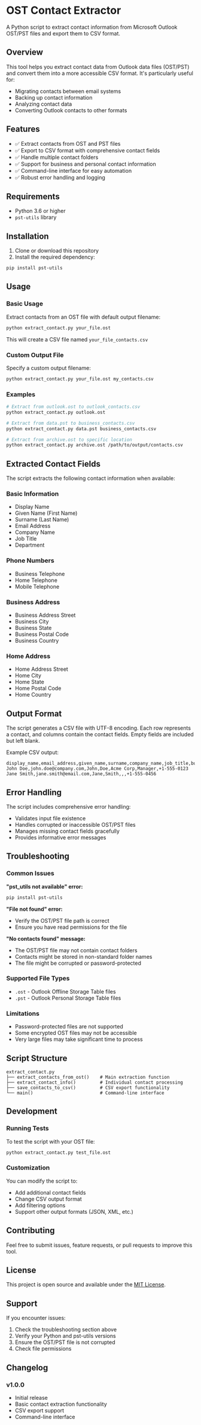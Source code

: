 # OST Contact Extractor

A Python script to extract contact information from Microsoft Outlook OST/PST files and export them to CSV format.

## Overview

This tool helps you extract contact data from Outlook data files (OST/PST) and convert them into a more accessible CSV format. It's particularly useful for:
- Migrating contacts between email systems
- Backing up contact information
- Analyzing contact data
- Converting Outlook contacts to other formats

## Features

- ✅ Extract contacts from OST and PST files
- ✅ Export to CSV format with comprehensive contact fields
- ✅ Handle multiple contact folders
- ✅ Support for business and personal contact information
- ✅ Command-line interface for easy automation
- ✅ Robust error handling and logging

## Requirements

- Python 3.6 or higher
- `pst-utils` library

## Installation

1. Clone or download this repository
2. Install the required dependency:

```bash
pip install pst-utils
```

## Usage

### Basic Usage

Extract contacts from an OST file with default output filename:

```bash
python extract_contact.py your_file.ost
```

This will create a CSV file named `your_file_contacts.csv`

### Custom Output File

Specify a custom output filename:

```bash
python extract_contact.py your_file.ost my_contacts.csv
```

### Examples

```bash
# Extract from outlook.ost to outlook_contacts.csv
python extract_contact.py outlook.ost

# Extract from data.pst to business_contacts.csv
python extract_contact.py data.pst business_contacts.csv

# Extract from archive.ost to specific location
python extract_contact.py archive.ost /path/to/output/contacts.csv
```

## Extracted Contact Fields

The script extracts the following contact information when available:

### Basic Information
- Display Name
- Given Name (First Name)
- Surname (Last Name)
- Email Address
- Company Name
- Job Title
- Department

### Phone Numbers
- Business Telephone
- Home Telephone
- Mobile Telephone

### Business Address
- Business Address Street
- Business City
- Business State
- Business Postal Code
- Business Country

### Home Address
- Home Address Street
- Home City
- Home State
- Home Postal Code
- Home Country

## Output Format

The script generates a CSV file with UTF-8 encoding. Each row represents a contact, and columns contain the contact fields. Empty fields are included but left blank.

Example CSV output:
```csv
display_name,email_address,given_name,surname,company_name,job_title,business_telephone
John Doe,john.doe@company.com,John,Doe,Acme Corp,Manager,+1-555-0123
Jane Smith,jane.smith@email.com,Jane,Smith,,,+1-555-0456
```

## Error Handling

The script includes comprehensive error handling:
- Validates input file existence
- Handles corrupted or inaccessible OST/PST files
- Manages missing contact fields gracefully
- Provides informative error messages

## Troubleshooting

### Common Issues

**"pst_utils not available" error:**
```bash
pip install pst-utils
```

**"File not found" error:**
- Verify the OST/PST file path is correct
- Ensure you have read permissions for the file

**"No contacts found" message:**
- The OST/PST file may not contain contact folders
- Contacts might be stored in non-standard folder names
- The file might be corrupted or password-protected

### Supported File Types

- `.ost` - Outlook Offline Storage Table files
- `.pst` - Outlook Personal Storage Table files

### Limitations

- Password-protected files are not supported
- Some encrypted OST files may not be accessible
- Very large files may take significant time to process

## Script Structure

```
extract_contact.py
├── extract_contacts_from_ost()    # Main extraction function
├── extract_contact_info()         # Individual contact processing
├── save_contacts_to_csv()         # CSV export functionality
└── main()                         # Command-line interface
```

## Development

### Running Tests

To test the script with your OST file:

```bash
python extract_contact.py test_file.ost
```

### Customization

You can modify the script to:
- Add additional contact fields
- Change CSV output format
- Add filtering options
- Support other output formats (JSON, XML, etc.)

## Contributing

Feel free to submit issues, feature requests, or pull requests to improve this tool.

## License

This project is open source and available under the [MIT License](LICENSE).

## Support

If you encounter issues:
1. Check the troubleshooting section above
2. Verify your Python and pst-utils versions
3. Ensure the OST/PST file is not corrupted
4. Check file permissions

## Changelog

### v1.0.0
- Initial release
- Basic contact extraction functionality
- CSV export support
- Command-line interface